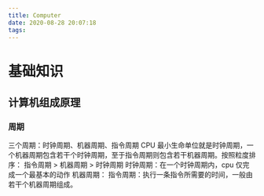 ```yaml
---
title: Computer
date: 2020-08-28 20:07:18
tags:
---
```


# 基础知识

## 计算机组成原理

### 周期

三个周期：时钟周期、机器周期、指令周期
CPU 最小生命单位就是时钟周期，一个机器周期包含若干个时钟周期，至于指令周期则包含若干机器周期。按照粒度排序：
指令周期 > 机器周期 > 时钟周期
时钟周期：在一个时钟周期内，cpu 仅完成一个最基本的动作
机器周期：
指令周期：执行一条指令所需要的时间，一般由若干个机器周期组成。